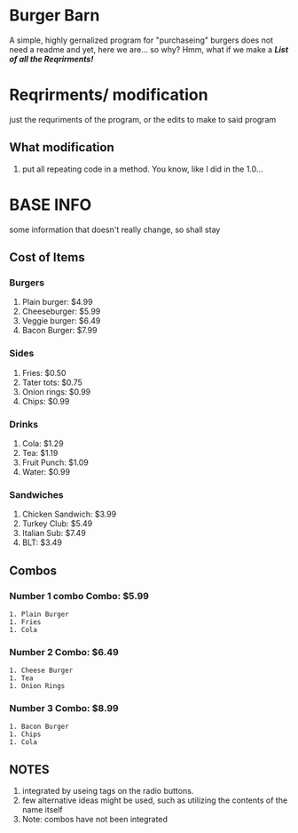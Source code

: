 # Burger Barn
A simple, highly gernalized program for "purchaseing" burgers
does not need a readme
and yet, here we are... so why?
Hmm, what if we make a ***List of all the Reqrirments!***
# Reqrirments/ modification
just the requriments of the program, or the edits to make to said program
## What modification
1. put all repeating code in a method. You know, like I did in the 1.0...


# BASE INFO
some information that doesn't really change, so shall stay
## Cost of Items
### Burgers
1. Plain burger: $4.99
1. Cheeseburger: $5.99
1. Veggie burger: $6.49
1. Bacon Burger: $7.99
### Sides
1. Fries: $0.50
1. Tater tots: $0.75
1. Onion rings: $0.99
1. Chips: $0.99
### Drinks
1. Cola: $1.29
1. Tea: $1.19
1. Fruit Punch: $1.09
1. Water: $0.99
### Sandwiches
1. Chicken Sandwich: $3.99
2. Turkey Club: $5.49
3. Italian Sub: $7.49
4. BLT: $3.49
## Combos
### Number 1 combo Combo: $5.99
	1. Plain Burger
	1. Fries
	1. Cola
### Number 2 Combo: $6.49
	1. Cheese Burger
	1. Tea
	1. Onion Rings
### Number 3 Combo: $8.99
	1. Bacon Burger
	1. Chips
	1. Cola
## NOTES
1. integrated by useing tags on the radio buttons.
2. few alternative ideas might be used, such as utilizing the contents of the name itself 
3. Note: combos have not been integrated